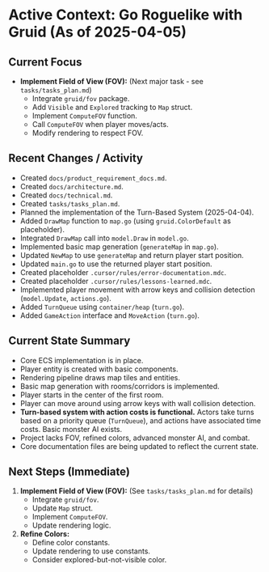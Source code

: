 # Active Context: Go Roguelike with Gruid (As of 2025-04-05)

## Current Focus

- **Implement Field of View (FOV):** (Next major task - see `tasks/tasks_plan.md`)
  - Integrate `gruid/fov` package.
  - Add `Visible` and `Explored` tracking to `Map` struct.
  - Implement `ComputeFOV` function.
  - Call `ComputeFOV` when player moves/acts.
  - Modify rendering to respect FOV.

## Recent Changes / Activity

- Created `docs/product_requirement_docs.md`.
- Created `docs/architecture.md`.
- Created `docs/technical.md`.
- Created `tasks/tasks_plan.md`.
- Planned the implementation of the Turn-Based System (2025-04-04).
- Added `DrawMap` function to `map.go` (using `gruid.ColorDefault` as placeholder).
- Integrated `DrawMap` call into `model.Draw` in `model.go`.
- Implemented basic map generation (`generateMap` in `map.go`).
- Updated `NewMap` to use `generateMap` and return player start position.
- Updated `main.go` to use the returned player start position.
- Created placeholder `.cursor/rules/error-documentation.mdc`.
- Created placeholder `.cursor/rules/lessons-learned.mdc`.
- Implemented player movement with arrow keys and collision detection (`model.Update`, `actions.go`).
- Added `TurnQueue` using `container/heap` (`turn.go`).
- Added `GameAction` interface and `MoveAction` (`turn.go`).

## Current State Summary

- Core ECS implementation is in place.
- Player entity is created with basic components.
- Rendering pipeline draws map tiles and entities.
- Basic map generation with rooms/corridors is implemented.
- Player starts in the center of the first room.
- Player can move around using arrow keys with wall collision detection.
- **Turn-based system with action costs is functional.** Actors take turns based on a priority queue (`TurnQueue`), and actions have associated time costs. Basic monster AI exists.
- Project lacks FOV, refined colors, advanced monster AI, and combat.
- Core documentation files are being updated to reflect the current state.

## Next Steps (Immediate)

1.  **Implement Field of View (FOV):** (See `tasks/tasks_plan.md` for details)
    - Integrate `gruid/fov`.
    - Update `Map` struct.
    - Implement `ComputeFOV`.
    - Update rendering logic.
2.  **Refine Colors:**
    - Define color constants.
    - Update rendering to use constants.
    - Consider explored-but-not-visible color.
